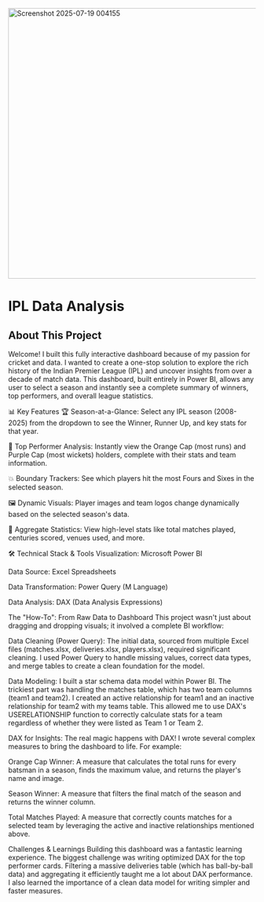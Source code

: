 <img width="850" height="551" alt="Screenshot 2025-07-19 004155" src="https://github.com/user-attachments/assets/71065f86-f359-45e7-8bfb-b35848c1555b" />


# IPL Data Analysis

## About This Project
Welcome! I built this fully interactive dashboard because of my passion for cricket and data. I wanted to create a one-stop solution to explore the rich history of the Indian Premier League (IPL) and uncover insights from over a decade of match data. This dashboard, built entirely in Power BI, allows any user to select a season and instantly see a complete summary of winners, top performers, and overall league statistics.

📊 Key Features
🏆 Season-at-a-Glance: Select any IPL season (2008-2025) from the dropdown to see the Winner, Runner Up, and key stats for that year.

🏏 Top Performer Analysis: Instantly view the Orange Cap (most runs) and Purple Cap (most wickets) holders, complete with their stats and team information.

💥 Boundary Trackers: See which players hit the most Fours and Sixes in the selected season.

🖼️ Dynamic Visuals: Player images and team logos change dynamically based on the selected season's data.

🔢 Aggregate Statistics: View high-level stats like total matches played, centuries scored, venues used, and more.

🛠️ Technical Stack & Tools
Visualization: Microsoft Power BI

Data Source: Excel Spreadsheets

Data Transformation: Power Query (M Language)

Data Analysis: DAX (Data Analysis Expressions)

The "How-To": From Raw Data to Dashboard
This project wasn't just about dragging and dropping visuals; it involved a complete BI workflow:

Data Cleaning (Power Query): The initial data, sourced from multiple Excel files (matches.xlsx, deliveries.xlsx, players.xlsx), required significant cleaning. I used Power Query to handle missing values, correct data types, and merge tables to create a clean foundation for the model.

Data Modeling: I built a star schema data model within Power BI. The trickiest part was handling the matches table, which has two team columns (team1 and team2). I created an active relationship for team1 and an inactive relationship for team2 with my teams table. This allowed me to use DAX's USERELATIONSHIP function to correctly calculate stats for a team regardless of whether they were listed as Team 1 or Team 2.

DAX for Insights: The real magic happens with DAX! I wrote several complex measures to bring the dashboard to life. For example:

Orange Cap Winner: A measure that calculates the total runs for every batsman in a season, finds the maximum value, and returns the player's name and image.

Season Winner: A measure that filters the final match of the season and returns the winner column.

Total Matches Played: A measure that correctly counts matches for a selected team by leveraging the active and inactive relationships mentioned above.

Challenges & Learnings
Building this dashboard was a fantastic learning experience. The biggest challenge was writing optimized DAX for the top performer cards. Filtering a massive deliveries table (which has ball-by-ball data) and aggregating it efficiently taught me a lot about DAX performance. I also learned the importance of a clean data model for writing simpler and faster measures.
